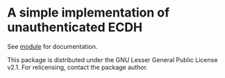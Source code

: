 # A simple implementation of unauthenticated ECDH

See [module](src/blindecdh/__init__.py) for documentation.

This package is distributed under the GNU Lesser General Public License v2.1.
For relicensing, contact the package author.

